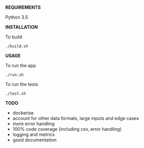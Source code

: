 **REQUIREMENTS**

Python 3.5

**INSTALLATION**

To build

    ./build.sh

**USAGE**

To run the app

    ./run.sh

To run the tests

    ./test.sh

**TODO**
- dockerise
- account for other data formats, large inputs and edge cases
- more error handling
- 100% code coverage (including csv, error handling)
- logging and metrics
- good documentation
